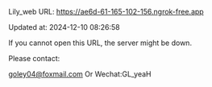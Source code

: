 Lily_web URL: https://ae6d-61-165-102-156.ngrok-free.app

Updated at: 2024-12-10 08:26:58

If you cannot open this URL, the server might be down.

Please contact: 

goley04@foxmail.com Or Wechat:GL_yeaH
